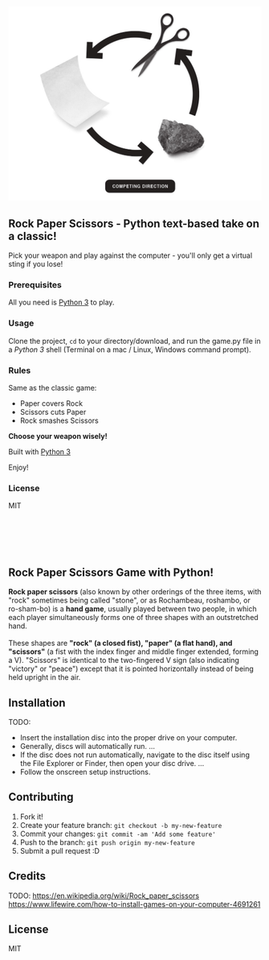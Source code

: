 

![rps game](rps_01.jpg "rps game")

## Rock Paper Scissors - Python text-based take on a classic!

Pick your weapon and play against the computer - you'll only get a virtual sting if you lose!

### Prerequisites

All you need is <a href="https://www.python.org/">Python 3</a>  to play.

### Usage
Clone the project, <code>cd</code> to your directory/download, and run the game.py file in a <em>Python 3</em> shell (Terminal on a mac / Linux, Windows command prompt).

### Rules
Same as the classic game:

+ Paper covers Rock  
+ Scissors cuts Paper  
+ Rock smashes Scissors

**Choose your weapon wisely!**

Built with <a href="https://www.python.org/doc/">Python 3</a>

Enjoy!

### License 
MIT

<br></br>
<br></br>

## Rock Paper Scissors Game with Python!

**Rock paper scissors** (also known by other orderings of the three items, with "rock" sometimes being called "stone", or as Rochambeau, roshambo, or ro-sham-bo) is a **hand game**, usually played between two people, in which each player simultaneously forms one of three shapes with an outstretched hand.
<br><br>
 These shapes are **"rock" (a closed fist), "paper" (a flat hand), and "scissors"** (a fist with the index finger and middle finger extended, forming a V). "Scissors" is identical to the two-fingered V sign (also indicating "victory" or "peace") except that it is pointed horizontally instead of being held upright in the air.

## Installation

TODO: 
+ Insert the installation disc into the proper drive on your computer.
+ Generally, discs will automatically run. ...
+ If the disc does not run automatically, navigate to the disc itself using the File Explorer or Finder, then open your disc drive. ...
+ Follow the onscreen setup instructions.


## Contributing

1. Fork it!
2. Create your feature branch: `git checkout -b my-new-feature`
3. Commit your changes: `git commit -am 'Add some feature'`
4. Push to the branch: `git push origin my-new-feature`
5. Submit a pull request :D


## Credits

TODO:
https://en.wikipedia.org/wiki/Rock_paper_scissors
https://www.lifewire.com/how-to-install-games-on-your-computer-4691261

## License

MIT
